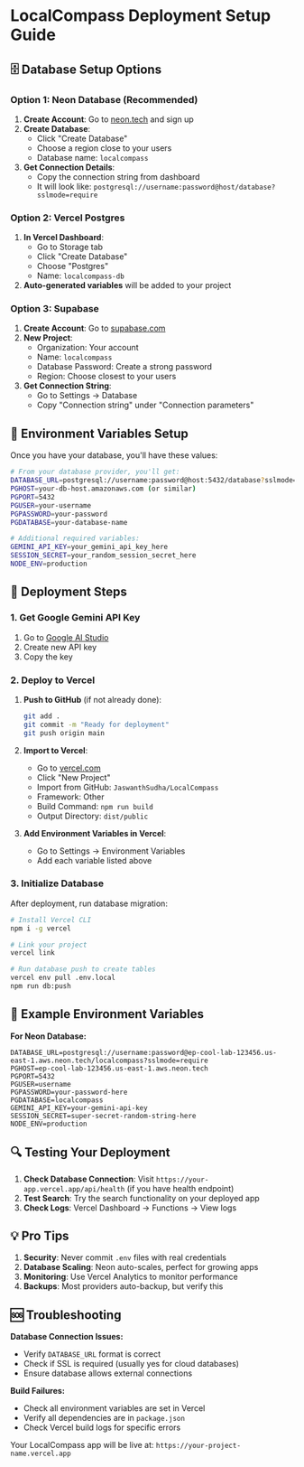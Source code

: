 # LocalCompass Deployment Setup Guide

## 🗄️ Database Setup Options

### Option 1: Neon Database (Recommended)
1. **Create Account**: Go to [neon.tech](https://neon.tech) and sign up
2. **Create Database**: 
   - Click "Create Database"
   - Choose a region close to your users
   - Database name: `localcompass`
3. **Get Connection Details**:
   - Copy the connection string from dashboard
   - It will look like: `postgresql://username:password@host/database?sslmode=require`

### Option 2: Vercel Postgres
1. **In Vercel Dashboard**:
   - Go to Storage tab
   - Click "Create Database" 
   - Choose "Postgres"
   - Name: `localcompass-db`
2. **Auto-generated variables** will be added to your project

### Option 3: Supabase
1. **Create Account**: Go to [supabase.com](https://supabase.com)
2. **New Project**: 
   - Organization: Your account
   - Name: `localcompass`
   - Database Password: Create a strong password
   - Region: Choose closest to your users
3. **Get Connection String**:
   - Go to Settings → Database
   - Copy "Connection string" under "Connection parameters"

## 🔧 Environment Variables Setup

Once you have your database, you'll have these values:

```bash
# From your database provider, you'll get:
DATABASE_URL=postgresql://username:password@host:5432/database?sslmode=require
PGHOST=your-db-host.amazonaws.com (or similar)
PGPORT=5432
PGUSER=your-username
PGPASSWORD=your-password
PGDATABASE=your-database-name

# Additional required variables:
GEMINI_API_KEY=your_gemini_api_key_here
SESSION_SECRET=your_random_session_secret_here
NODE_ENV=production
```

## 🚀 Deployment Steps

### 1. Get Google Gemini API Key
1. Go to [Google AI Studio](https://aistudio.google.com/app/apikey)
2. Create new API key
3. Copy the key

### 2. Deploy to Vercel
1. **Push to GitHub** (if not already done):
   ```bash
   git add .
   git commit -m "Ready for deployment"
   git push origin main
   ```

2. **Import to Vercel**:
   - Go to [vercel.com](https://vercel.com)
   - Click "New Project"
   - Import from GitHub: `JaswanthSudha/LocalCompass`
   - Framework: Other
   - Build Command: `npm run build`
   - Output Directory: `dist/public`

3. **Add Environment Variables in Vercel**:
   - Go to Settings → Environment Variables
   - Add each variable listed above

### 3. Initialize Database
After deployment, run database migration:
```bash
# Install Vercel CLI
npm i -g vercel

# Link your project
vercel link

# Run database push to create tables
vercel env pull .env.local
npm run db:push
```

## 📝 Example Environment Variables

**For Neon Database:**
```
DATABASE_URL=postgresql://username:password@ep-cool-lab-123456.us-east-1.aws.neon.tech/localcompass?sslmode=require
PGHOST=ep-cool-lab-123456.us-east-1.aws.neon.tech
PGPORT=5432
PGUSER=username
PGPASSWORD=your-password-here
PGDATABASE=localcompass
GEMINI_API_KEY=your-gemini-api-key
SESSION_SECRET=super-secret-random-string-here
NODE_ENV=production
```

## 🔍 Testing Your Deployment

1. **Check Database Connection**: Visit `https://your-app.vercel.app/api/health` (if you have health endpoint)
2. **Test Search**: Try the search functionality on your deployed app
3. **Check Logs**: Vercel Dashboard → Functions → View logs

## 💡 Pro Tips

1. **Security**: Never commit `.env` files with real credentials
2. **Database Scaling**: Neon auto-scales, perfect for growing apps
3. **Monitoring**: Use Vercel Analytics to monitor performance
4. **Backups**: Most providers auto-backup, but verify this

## 🆘 Troubleshooting

**Database Connection Issues:**
- Verify `DATABASE_URL` format is correct
- Check if SSL is required (usually yes for cloud databases)
- Ensure database allows external connections

**Build Failures:**
- Check all environment variables are set in Vercel
- Verify all dependencies are in `package.json`
- Check Vercel build logs for specific errors

Your LocalCompass app will be live at: `https://your-project-name.vercel.app`
